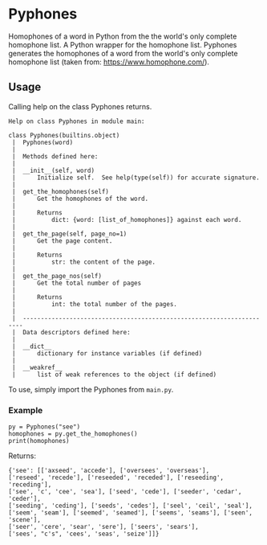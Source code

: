 # Pyphones
Homophones of a word in Python from the the world's only complete homophone list. A Python wrapper for the homophone list.
Pyphones generates the homophones of a word from the world's only complete homophone list (taken from: https://www.homophone.com/).

## Usage
Calling help on the class Pyphones returns.

```
Help on class Pyphones in module main:

class Pyphones(builtins.object)
 |  Pyphones(word)
 |  
 |  Methods defined here:
 |  
 |  __init__(self, word)
 |      Initialize self.  See help(type(self)) for accurate signature.
 |  
 |  get_the_homophones(self)
 |      Get the homophones of the word.
 |      
 |      Returns
 |          dict: {word: [list_of_homophones]} against each word.
 |  
 |  get_the_page(self, page_no=1)
 |      Get the page content.
 |      
 |      Returns
 |          str: the content of the page.
 |  
 |  get_the_page_nos(self)
 |      Get the total number of pages
 |      
 |      Returns
 |          int: the total number of the pages.
 |  
 |  ----------------------------------------------------------------------
 |  Data descriptors defined here:
 |  
 |  __dict__
 |      dictionary for instance variables (if defined)
 |  
 |  __weakref__
 |      list of weak references to the object (if defined)

```

To use, simply import the Pyphones from ```main.py```.
### Example

```
py = Pyphones("see")
homophones = py.get_the_homophones()
print(homophones)
```

Returns:

```
{'see': [['axseed', 'accede'], ['oversees', 'overseas'], 
['reseed', 'recede'], ['reseeded', 'receded'], ['reseeding', 'receding'], 
['see', 'c', 'cee', 'sea'], ['seed', 'cede'], ['seeder', 'cedar', 'ceder'], 
['seeding', 'ceding'], ['seeds', 'cedes'], ['seel', 'ceil', 'seal'], 
['seem', 'seam'], ['seemed', 'seamed'], ['seems', 'seams'], ['seen', 'scene'], 
['seer', 'cere', 'sear', 'sere'], ['seers', 'sears'], 
['sees', "c's", 'cees', 'seas', 'seize']]}
```
